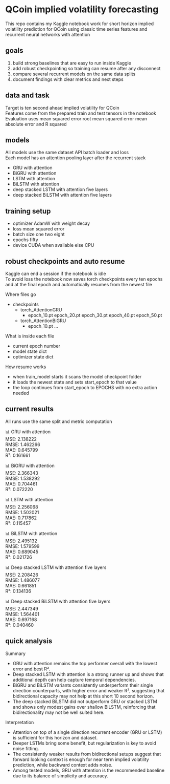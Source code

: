 # QCoin implied volatility forecasting

This repo contains my Kaggle notebook work for short horizon implied volatility prediction for QCoin using classic time series features and recurrent neural networks with attention

## goals

1. build strong baselines that are easy to run inside Kaggle
2. add robust checkpointing so training can resume after any disconnect
3. compare several recurrent models on the same data splits
4. document findings with clear metrics and next steps

## data and task

Target is ten second ahead implied volatility for QCoin  
Features come from the prepared train and test tensors in the notebook  
Evaluation uses mean squared error root mean squared error mean absolute error and R squared

## models

All models use the same dataset API batch loader and loss  
Each model has an attention pooling layer after the recurrent stack

* GRU with attention
* BiGRU with attention
* LSTM with attention
* BiLSTM with attention
* deep stacked LSTM with attention five layers
* deep stacked BiLSTM with attention five layers

## training setup

* optimizer AdamW with weight decay
* loss mean squared error
* batch size one two eight
* epochs fifty
* device CUDA when available else CPU

## robust checkpoints and auto resume

Kaggle can end a session if the notebook is idle  
To avoid loss the notebook now saves torch checkpoints every ten epochs and at the final epoch and automatically resumes from the newest file

Where files go
* checkpoints  
  * torch_AttentionGRU  
    * epoch_10.pt epoch_20.pt epoch_30.pt epoch_40.pt epoch_50.pt  
  * torch_AttentionBiGRU  
    * epoch_10.pt …

What is inside each file
* current epoch number
* model state dict
* optimizer state dict

How resume works
* when train_model starts it scans the model checkpoint folder
* it loads the newest state and sets start_epoch to that value
* the loop continues from start_epoch to EPOCHS with no extra action needed

## current results

All runs use the same split and metric computation

📊 GRU with attention  
MSE:  2.138222  
RMSE: 1.462266  
MAE:  0.645799  
R²:   0.161661  

📊 BiGRU with attention  
MSE:  2.366343  
RMSE: 1.538292  
MAE:  0.704461  
R²:   0.072220  

📊 LSTM with attention  
MSE:  2.256068  
RMSE: 1.502021  
MAE:  0.717862  
R²:   0.115457  

📊 BiLSTM with attention  
MSE:  2.495132  
RMSE: 1.579599  
MAE:  0.689045  
R²:   0.021726  

📊 Deep stacked LSTM with attention five layers  
MSE:  2.208426  
RMSE: 1.486077  
MAE:  0.661851  
R²:   0.134136  

📊 Deep stacked BiLSTM with attention five layers  
MSE:  2.447349  
RMSE: 1.564401  
MAE:  0.697168  
R²:   0.040460  

## quick analysis

Summary  
* GRU with attention remains the top performer overall with the lowest error and best R².  
* Deep stacked LSTM with attention is a strong runner up and shows that additional depth can help capture temporal dependencies.  
* BiGRU and BiLSTM variants consistently underperform their single direction counterparts, with higher error and weaker R², suggesting that bidirectional capacity may not help at this short 10 second horizon.  
* The deep stacked BiLSTM did not outperform GRU or stacked LSTM and shows only modest gains over shallow BiLSTM, reinforcing that bidirectionality may not be well suited here.  

Interpretation  
* Attention on top of a single direction recurrent encoder (GRU or LSTM) is sufficient for this horizon and dataset.  
* Deeper LSTMs bring some benefit, but regularization is key to avoid noise fitting.  
* The consistently weaker results from bidirectional setups suggest that forward looking context is enough for near term implied volatility prediction, while backward context adds noise.  
* Among tested models, GRU with attention is the recommended baseline due to its balance of simplicity and accuracy.  
